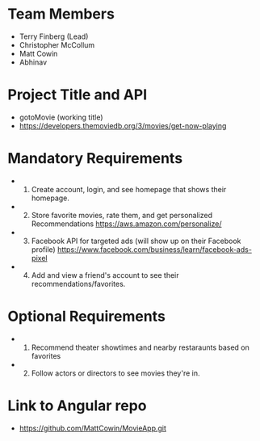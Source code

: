# Team Members
* Terry Finberg (Lead)
* Christopher McCollum
* Matt Cowin
* Abhinav

# Project Title and API
* gotoMovie (working title)
* https://developers.themoviedb.org/3/movies/get-now-playing

# Mandatory Requirements
* 1. Create account, login, and see homepage that shows their homepage.
* 2. Store favorite movies, rate them, and get personalized Recommendations https://aws.amazon.com/personalize/
* 3. Facebook API for targeted ads (will show up on their Facebook profile) https://www.facebook.com/business/learn/facebook-ads-pixel
* 4. Add and view a friend's account to see their recommendations/favorites.

# Optional Requirements
* 1. Recommend theater showtimes and nearby restaraunts based on favorites
* 2. Follow actors or directors to see movies they're in.

# Link to Angular repo
* https://github.com/MattCowin/MovieApp.git
